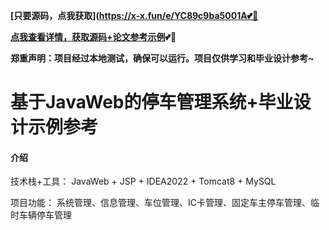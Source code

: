 **[只要源码，点我获取](https://x-x.fun/e/YC89c9ba5001A💕🤞**

**[点我查看详情，获取源码+论文参考示例](http://blog.cyrobot.top/blog/article/164)💕🤞**

**郑重声明：项目经过本地测试，确保可以运行。项目仅供学习和毕业设计参考~**

# 基于JavaWeb的停车管理系统+毕业设计示例参考

#### 介绍
技术栈+工具： JavaWeb + JSP + IDEA2022 + Tomcat8 + MySQL

项目功能： 系统管理、信息管理、车位管理、IC卡管理、固定车主停车管理、临时车辆停车管理

